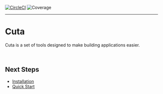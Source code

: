 [![CircleCI](https://circleci.com/gh/ylathouris/bio.svg?style=shield)](https://circleci.com/gh/ylathouris/cuta)  ![Coverage](coverage.svg)

---

# Cuta

Cuta is a set of tools designed to make building applications easier.


<br/>

## Next Steps

* [Installation](docs/installation.md)
* [Quick Start](docs/quickstart.md)

<br/>


[Docker]: https://www.docker.com/
[Terraform]: https://www.terraform.io/